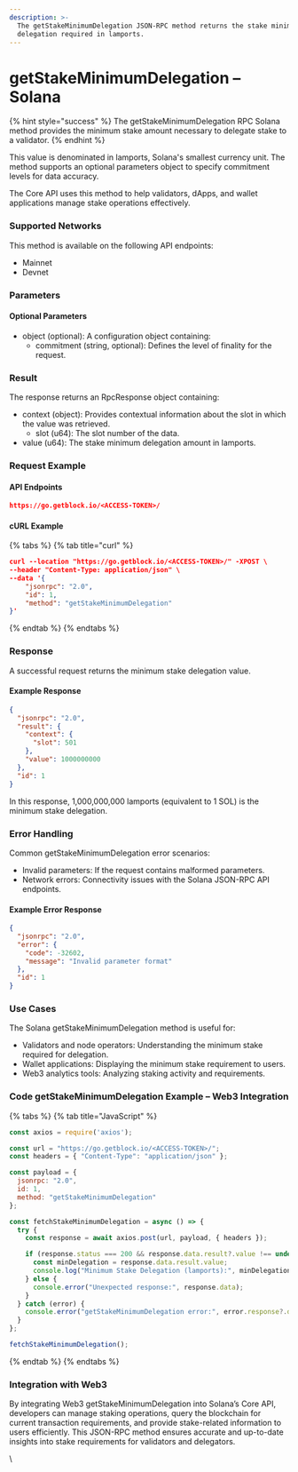 ```yaml
---
description: >-
  The getStakeMinimumDelegation JSON-RPC method returns the stake minimum
  delegation required in lamports.
---
```


# getStakeMinimumDelegation – Solana

{% hint style="success" %}
The getStakeMinimumDelegation RPC Solana method provides the minimum stake amount necessary to delegate stake to a validator.&#x20;
{% endhint %}

This value is denominated in lamports, Solana's smallest currency unit. The method supports an optional parameters object to specify commitment levels for data accuracy.

The Core API uses this method to help validators, dApps, and wallet applications manage stake operations effectively.

### Supported Networks

This method is available on the following API endpoints:

* Mainnet
* Devnet

### Parameters

#### Optional Parameters

* object (optional): A configuration object containing:
  * commitment (string, optional): Defines the level of finality for the request.

### Result

The response returns an RpcResponse object containing:

* context (object): Provides contextual information about the slot in which the value was retrieved.
  * slot (u64): The slot number of the data.
* value (u64): The stake minimum delegation amount in lamports.

### Request Example

#### API Endpoints

```json
https://go.getblock.io/<ACCESS-TOKEN>/
```

#### cURL Example

{% tabs %}
{% tab title="curl" %}
```json
curl --location "https://go.getblock.io/<ACCESS-TOKEN>/" -XPOST \
--header "Content-Type: application/json" \
--data '{
    "jsonrpc": "2.0",
    "id": 1,
    "method": "getStakeMinimumDelegation"
}'
```
{% endtab %}
{% endtabs %}

### Response

A successful request returns the minimum stake delegation value.

#### Example Response

```json
{
  "jsonrpc": "2.0",
  "result": {
    "context": {
      "slot": 501
    },
    "value": 1000000000
  },
  "id": 1
}
```

In this response, 1,000,000,000 lamports (equivalent to 1 SOL) is the minimum stake delegation.

### Error Handling

Common getStakeMinimumDelegation error scenarios:

* Invalid parameters: If the request contains malformed parameters.
* Network errors: Connectivity issues with the Solana JSON-RPC API endpoints.

#### Example Error Response

```json
{
  "jsonrpc": "2.0",
  "error": {
    "code": -32602,
    "message": "Invalid parameter format"
  },
  "id": 1
}
```

### Use Cases

The Solana getStakeMinimumDelegation method is useful for:

* Validators and node operators: Understanding the minimum stake required for delegation.
* Wallet applications: Displaying the minimum stake requirement to users.
* Web3 analytics tools: Analyzing staking activity and requirements.

### Code getStakeMinimumDelegation Example – Web3 Integration

{% tabs %}
{% tab title="JavaScript" %}
```javascript
const axios = require('axios');

const url = "https://go.getblock.io/<ACCESS-TOKEN>/"; 
const headers = { "Content-Type": "application/json" };

const payload = {
  jsonrpc: "2.0",
  id: 1,
  method: "getStakeMinimumDelegation"
};

const fetchStakeMinimumDelegation = async () => {
  try {
    const response = await axios.post(url, payload, { headers });

    if (response.status === 200 && response.data.result?.value !== undefined) {
      const minDelegation = response.data.result.value;
      console.log("Minimum Stake Delegation (lamports):", minDelegation);
    } else {
      console.error("Unexpected response:", response.data);
    }
  } catch (error) {
    console.error("getStakeMinimumDelegation error:", error.response?.data || error.message);
  }
};

fetchStakeMinimumDelegation();

```
{% endtab %}
{% endtabs %}

### Integration with Web3

By integrating Web3 getStakeMinimumDelegation into Solana’s Core API, developers can manage staking operations, query the blockchain for current transaction requirements, and provide stake-related information to users efficiently. This JSON-RPC method ensures accurate and up-to-date insights into stake requirements for validators and delegators.

\

